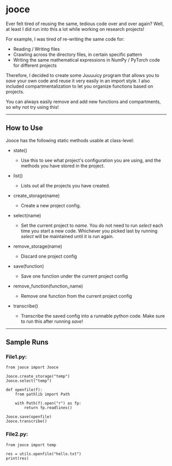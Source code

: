 # jooce

Ever felt tired of reusing the same, tedious code over and over again? Well, at least I did run into this a lot while working on research projects! 

For example, I was tired of re-writing the same code for:
- Reading / Writing files
- Crawling across the directory files, in certain specific pattern
- Writing the same mathematical expressions in NumPy / PyTorch code for different projects

Therefore, I decided to create some Juuuuicy program that allows you to *save* your own code and reuse it very easily in an import style.
I also included compartmentalization to let you organize functions based on projects.

You can always easily remove and add new functions and compartments, so why not try using this!

---

## How to Use

Jooce has the following static methods usable at class-level:
- state()
  - Use this to see what project's configuration you are using, and the methods you have stored in the project.

- list()
  - Lists out all the projects you have created.

- create_storage(name)
  - Create a new project config.

- select(name)
  - Set the current project to *name*.  You do not need to run *select* each time you start a new code. 
  Whichever you picked last by running *select* will be maintained until it is run again.

- remove_storage(name)
  - Discard one project config

- save(function)
  - Save one function under the current project config

- remove_function(function_name)
  - Remove one function from the current project config

- transcribe()
  - Transcribe the saved config into a runnable python code.  Make sure to run this after running *save*!
  
---

## Sample Runs

### File1.py:
```
from jooce import Jooce

Jooce.create_storage("temp")
Jooce.select("temp")

def openfile(f):
    from pathlib import Path

    with Path(f).open("r") as fp:
        return fp.readlines()

Jooce.save(openfile)
Jooce.transcribe()
```


### File2.py:
```
from jooce import temp

res = utils.openfile("hello.txt")
print(res)
```
